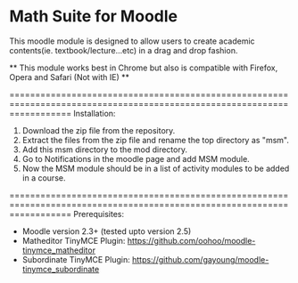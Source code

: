 Math Suite for Moodle
========================================================================================================================

This moodle module is designed to allow users to create academic contents(ie. textbook/lecture...etc) in a drag and drop
fashion.

** This module works best in Chrome but also is compatible with Firefox, Opera and Safari (Not with IE) **

========================================================================================================================
Installation: 

1. Download the zip file from the repository.
2. Extract the files from the zip file and rename the top directory as "msm".
3. Add this msm directory to the mod directory.
4. Go to Notifications in the moodle page and add MSM module.
5. Now the MSM module should be in a list of activity modules to be added in a course.

========================================================================================================================
Prerequisites:

- Moodle version 2.3+ (tested upto version 2.5)
- Matheditor TinyMCE Plugin: https://github.com/oohoo/moodle-tinymce_matheditor
- Subordinate TinyMCE Plugin: https://github.com/gayoung/moodle-tinymce_subordinate
